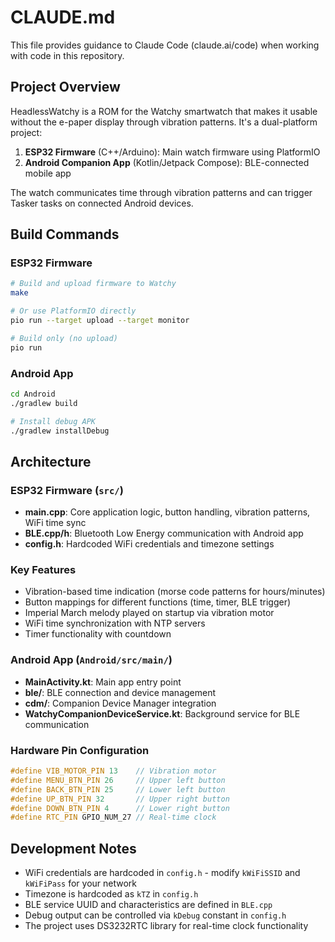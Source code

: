# CLAUDE.md

This file provides guidance to Claude Code (claude.ai/code) when working with code in this repository.

## Project Overview

HeadlessWatchy is a ROM for the Watchy smartwatch that makes it usable without the e-paper display through vibration patterns. It's a dual-platform project:

1. **ESP32 Firmware** (C++/Arduino): Main watch firmware using PlatformIO
2. **Android Companion App** (Kotlin/Jetpack Compose): BLE-connected mobile app

The watch communicates time through vibration patterns and can trigger Tasker tasks on connected Android devices.

## Build Commands

### ESP32 Firmware
```bash
# Build and upload firmware to Watchy
make

# Or use PlatformIO directly
pio run --target upload --target monitor

# Build only (no upload)
pio run
```

### Android App
```bash
cd Android
./gradlew build

# Install debug APK
./gradlew installDebug
```

## Architecture

### ESP32 Firmware (`src/`)
- **main.cpp**: Core application logic, button handling, vibration patterns, WiFi time sync
- **BLE.cpp/h**: Bluetooth Low Energy communication with Android app
- **config.h**: Hardcoded WiFi credentials and timezone settings

### Key Features
- Vibration-based time indication (morse code patterns for hours/minutes)
- Button mappings for different functions (time, timer, BLE trigger)
- Imperial March melody played on startup via vibration motor
- WiFi time synchronization with NTP servers
- Timer functionality with countdown

### Android App (`Android/src/main/`)
- **MainActivity.kt**: Main app entry point
- **ble/**: BLE connection and device management
- **cdm/**: Companion Device Manager integration
- **WatchyCompanionDeviceService.kt**: Background service for BLE communication

### Hardware Pin Configuration
```cpp
#define VIB_MOTOR_PIN 13    // Vibration motor
#define MENU_BTN_PIN 26     // Upper left button
#define BACK_BTN_PIN 25     // Lower left button  
#define UP_BTN_PIN 32       // Upper right button
#define DOWN_BTN_PIN 4      // Lower right button
#define RTC_PIN GPIO_NUM_27 // Real-time clock
```

## Development Notes

- WiFi credentials are hardcoded in `config.h` - modify `kWiFiSSID` and `kWiFiPass` for your network
- Timezone is hardcoded as `kTZ` in `config.h` 
- BLE service UUID and characteristics are defined in `BLE.cpp`
- Debug output can be controlled via `kDebug` constant in `config.h`
- The project uses DS3232RTC library for real-time clock functionality